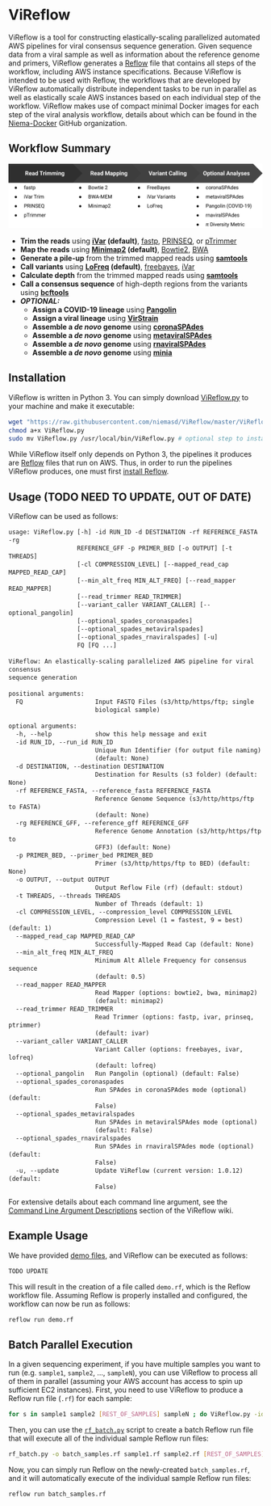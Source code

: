 # ViReflow
ViReflow is a tool for constructing elastically-scaling parallelized automated AWS pipelines for viral consensus sequence generation. Given sequence data from a viral sample as well as information about the reference genome and primers, ViReflow generates a [Reflow](https://github.com/grailbio/reflow) file that contains all steps of the workflow, including AWS instance specifications. Because ViReflow is intended to be used with Reflow, the workflows that are developed by ViReflow automatically distribute independent tasks to be run in parallel as well as elastically scale AWS instances based on each individual step of the workflow. ViReflow makes use of compact minimal Docker images for each step of the viral analysis workflow, details about which can be found in the [Niema-Docker](https://github.com/Niema-Docker) GitHub organization.

## Workflow Summary
<img src="docs/workflow.png">

* **Trim the reads** using **[iVar](https://github.com/andersen-lab/ivar) (default)**, [fastp](https://github.com/OpenGene/fastp), [PRINSEQ](http://prinseq.sourceforge.net/), or [pTrimmer](https://github.com/DMU-lilab/pTrimmer)
* **Map the reads** using **[Minimap2](https://github.com/lh3/minimap2) (default)**, [Bowtie2](http://bowtie-bio.sourceforge.net/bowtie2/index.shtml), [BWA](http://bio-bwa.sourceforge.net/)
* **Generate a pile-up** from the trimmed mapped reads using **[samtools](http://www.htslib.org/)**
* **Call variants** using **[LoFreq](https://csb5.github.io/lofreq/) (default)**, [freebayes](https://github.com/freebayes/freebayes), [iVar](https://github.com/andersen-lab/ivar)
* **Calculate depth** from the trimmed mapped reads using **[samtools](http://www.htslib.org/)**
* **Call a consensus sequence** of high-depth regions from the variants using **[bcftools](http://samtools.github.io/bcftools/bcftools.html)**
* ***OPTIONAL:***
  * **Assign a COVID-19 lineage** using **[Pangolin](https://pangolin.cog-uk.io/)**
  * **Assign a viral lineage** using **[VirStrain](https://github.com/liaoherui/VirStrain)**
  * **Assemble a *de novo* genome** using **[coronaSPAdes](https://cab.spbu.ru/software/coronaspades)**
  * **Assemble a *de novo* genome** using **[metaviralSPAdes](https://doi.org/10.1093/bioinformatics/btaa490)**
  * **Assemble a *de novo* genome** using **[rnaviralSPAdes](https://github.com/ablab/spades#supported-data-types)**
  * **Assemble a *de novo* genome** using **[minia](https://github.com/GATB/minia)**

## Installation
ViReflow is written in Python 3. You can simply download [ViReflow.py](ViReflow.py) to your machine and make it executable:

```bash
wget "https://raw.githubusercontent.com/niemasd/ViReflow/master/ViReflow.py"
chmod a+x ViReflow.py
sudo mv ViReflow.py /usr/local/bin/ViReflow.py # optional step to install globally
```

While ViReflow itself only depends on Python 3, the pipelines it produces are [Reflow](https://github.com/grailbio/reflow) files that run on AWS. Thus, in order to run the pipelines ViReflow produces, one must first [install Reflow](../../wiki/Installing-Reflow).

## Usage (TODO NEED TO UPDATE, OUT OF DATE)
ViReflow can be used as follows:

```
usage: ViReflow.py [-h] -id RUN_ID -d DESTINATION -rf REFERENCE_FASTA -rg
                   REFERENCE_GFF -p PRIMER_BED [-o OUTPUT] [-t THREADS]
                   [-cl COMPRESSION_LEVEL] [--mapped_read_cap MAPPED_READ_CAP]
                   [--min_alt_freq MIN_ALT_FREQ] [--read_mapper READ_MAPPER]
                   [--read_trimmer READ_TRIMMER]
                   [--variant_caller VARIANT_CALLER] [--optional_pangolin]
                   [--optional_spades_coronaspades]
                   [--optional_spades_metaviralspades]
                   [--optional_spades_rnaviralspades] [-u]
                   FQ [FQ ...]

ViReflow: An elastically-scaling parallelized AWS pipeline for viral consensus
sequence generation

positional arguments:
  FQ                    Input FASTQ Files (s3/http/https/ftp; single
                        biological sample)

optional arguments:
  -h, --help            show this help message and exit
  -id RUN_ID, --run_id RUN_ID
                        Unique Run Identifier (for output file naming)
                        (default: None)
  -d DESTINATION, --destination DESTINATION
                        Destination for Results (s3 folder) (default: None)
  -rf REFERENCE_FASTA, --reference_fasta REFERENCE_FASTA
                        Reference Genome Sequence (s3/http/https/ftp to FASTA)
                        (default: None)
  -rg REFERENCE_GFF, --reference_gff REFERENCE_GFF
                        Reference Genome Annotation (s3/http/https/ftp to
                        GFF3) (default: None)
  -p PRIMER_BED, --primer_bed PRIMER_BED
                        Primer (s3/http/https/ftp to BED) (default: None)
  -o OUTPUT, --output OUTPUT
                        Output Reflow File (rf) (default: stdout)
  -t THREADS, --threads THREADS
                        Number of Threads (default: 1)
  -cl COMPRESSION_LEVEL, --compression_level COMPRESSION_LEVEL
                        Compression Level (1 = fastest, 9 = best) (default: 1)
  --mapped_read_cap MAPPED_READ_CAP
                        Successfully-Mapped Read Cap (default: None)
  --min_alt_freq MIN_ALT_FREQ
                        Minimum Alt Allele Frequency for consensus sequence
                        (default: 0.5)
  --read_mapper READ_MAPPER
                        Read Mapper (options: bowtie2, bwa, minimap2)
                        (default: minimap2)
  --read_trimmer READ_TRIMMER
                        Read Trimmer (options: fastp, ivar, prinseq, ptrimmer)
                        (default: ivar)
  --variant_caller VARIANT_CALLER
                        Variant Caller (options: freebayes, ivar, lofreq)
                        (default: lofreq)
  --optional_pangolin   Run Pangolin (optional) (default: False)
  --optional_spades_coronaspades
                        Run SPAdes in coronaSPAdes mode (optional) (default:
                        False)
  --optional_spades_metaviralspades
                        Run SPAdes in metaviralSPAdes mode (optional)
                        (default: False)
  --optional_spades_rnaviralspades
                        Run SPAdes in rnaviralSPAdes mode (optional) (default:
                        False)
  -u, --update          Update ViReflow (current version: 1.0.12) (default:
                        False)
```

For extensive details about each command line argument, see the [Command Line Argument Descriptions](../../wiki/Command-Line-Argument-Descriptions) section of the ViReflow wiki.

## Example Usage
We have provided [demo files](demo), and ViReflow can be executed as follows:

```bash
TODO UPDATE
```

This will result in the creation of a file called `demo.rf`, which is the Reflow workflow file. Assuming Reflow is properly installed and configured, the workflow can now be run as follows:

```bash
reflow run demo.rf
```

## Batch Parallel Execution
In a given sequencing experiment, if you have multiple samples you want to run (e.g. `sample1`, `sample2`, ..., `sampleN`), you can use ViReflow to process all of them in parallel (assuming your AWS account has access to spin up sufficient EC2 instances). First, you need to use ViReflow to produce a Reflow run file (`.rf`) for each sample:

```bash
for s in sample1 sample2 [REST_OF_SAMPLES] sampleN ; do ViReflow.py -id $s -o $s.rf [REST_OF_VIREFLOW_ARGS] ; done
```

Then, you can use the [`rf_batch.py`](rf_batch.py) script to create a batch Reflow run file that will execute all of the individual sample Reflow run files:

```bash
rf_batch.py -o batch_samples.rf sample1.rf sample2.rf [REST_OF_SAMPLES].rf sampleN.rf
```

Now, you can simply run Reflow on the newly-created `batch_samples.rf`, and it will automatically execute of the individual sample Reflow run files:

```bash
reflow run batch_samples.rf
```
